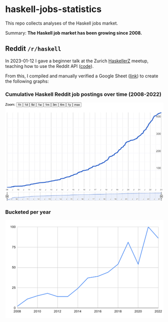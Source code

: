 # haskell-jobs-statistics

This repo collects analyses of the Haskell jobs market.

Summary: **The Haskell job market has been growing since 2008.**

## Reddit `/r/haskell`

In 2023-01-12 I gave a beginner talk at the Zurich [HaskellerZ](https://zfoh.ch/) meetup, teaching how to use the Reddit API ([code](https://github.com/nh2/haskell-reddit-jobs-counter)).

From this, I compiled and manually verified a Google Sheet ([link](https://docs.google.com/spreadsheets/d/1X8MDuYRcrTiYjdzq24aOhloo9tTwL0gqGWWYggvcW3s/edit?usp=sharing)) to create the following graphs:

### Cumulative Haskell Reddit job postings over time (2008-2022)

![reddit haskell 2008 to 2022 cumulative](charts/reddit-haskell-2008-to-2022-cumulative.png)

### Bucketed per year

![reddit haskell 2008 to 2022 bucketed](charts/reddit-haskell-2008-to-2022-bucketed.svg)
